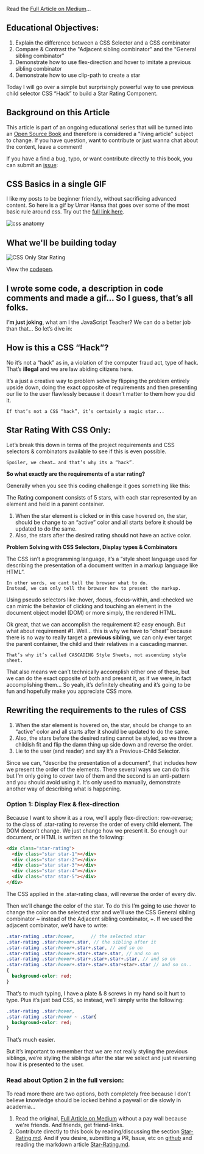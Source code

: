 Read the [Full Article on Medium](https://medium.com/javascript-in-plain-english/how-to-create-an-animated-star-rating-with-just-css-4df50286ea4b?source=friends_link&sk=5184575c98b541f0bd1b920d607b2416)...

## Educational Objectives:
1. Explain the difference between a CSS Selector and a CSS combinator
2. Compare & Contrast the "Adjacent sibling combinator" and the "General sibling combinator"
3. Demonstrate how to use flex-direction and hover to imitate a previous sibling combinator 
4. Demonstrate how to use clip-path to create a star

Today I will go over a simple but surprisingly powerful way to use previous child selector CSS “Hack” to build a Star Rating Component.

## Background on this Article
This article is part of an ongoing educational series that will be turned into an [Open Source Book](https://github.com/HansUXdev/OSS-Books) and therefore is considered a "living article" subject to change. If you have question, want to contribute or just wanna chat about the content, leave a comment!

If you have a find a bug, typo, or want contribute directly to this book, you can submit an [issue](https://github.com/HansUXdev/OSS-Books/issues): 



## CSS Basics in a single GIF
I like my posts to be beginner friendly, without sacrificing advanced content. So here is a gif by Umar Hansa that goes over some of the most basic rule around css. Try out the [full link here](http://apps.workflower.fi/vocabs/css/en).

![css anatomy](http://g.recordit.co/xioIEE6rRb.gif)


## What we'll be building today
![CSS Only Star Rating](https://miro.medium.com/max/700/1*-go9uJzTY_Zv0Sfx13g9QA.gif)

View the [codepen](https://codepen.io/HansUXdev/pen/GRoGYaQ).
 
## I wrote some code, a description in code comments and made a gif... So I guess, that’s all folks.

**I’m just joking**, what am I the JavaScript Teacher? We can do a better job than that… So let’s dive in:

## How is this a CSS “Hack”?
No it’s not a “hack” as in, a violation of the computer fraud act, type of hack. That’s **illegal** and we are law abiding citizens here.

It’s a just a creative way to problem solve by flipping the problem entirely upside down, doing the exact opposite of requirements and then presenting our lie to the user flawlessly because it doesn’t matter to them how you did it.

```
If that’s not a CSS “hack”, it’s certainly a magic star...
```

## Star Rating With CSS Only:
Let’s break this down in terms of the project requirements and CSS selectors & combinators available to see if this is even possible.

```
Spoiler, we cheat… and that’s why its a “hack”.
```

**So what exactly are the requirements of a star rating?**

Generally when you see this coding challenge it goes something like this:

The Rating component consists of 5 stars, with each star represented by an element and held in a parent container.

1. When the star element is clicked or in this case hovered on, the star, should be change to an “active” color and all starts before it should be updated to do the same.
2. Also, the stars after the desired rating should not have an active color.

**Problem Solving with CSS Selectors, Display types & Combinators**

The CSS isn’t a programming language, it’s a “style sheet language used for describing the presentation of a document written in a markup language like HTML”.

```
In other words, we cant tell the browser what to do.
Instead, we can only tell the browser how to present the markup.
```

Using pseudo selectors like :hover, :focus, :focus-within, and :checked we can mimic the behavior of clicking and touching an element in the document object model (DOM) or more simply, the rendered HTML.


Ok great, that we can accomplish the requirement #2 easy enough. But what about requirement #1.
Well… this is why we have to “cheat” because there is no way to really target a **previous sibling**, we can only ever target the parent container, the child and their relatives in a cascading manner.

```
That’s why it’s called CASCADING Style Sheets, not ascending style sheet.
```

That also means we can’t technically accomplish either one of these, but we can do the exact opposite of both and present it, as if we were, in fact accomplishing them… So yeah, it’s definitely cheating and it’s going to be fun and hopefully make you appreciate CSS more.

## Rewriting the requirements to the rules of CSS
1. When the star element is hovered on, the star, should be change to an “active” color and all starts after it should be updated to do the same.
2. Also, the stars before the desired rating cannot be styled, so we throw a childish fit and flip the damn thing up side down and reverse the order.
3. Lie to the user (and reader) and say it’s a Previous-Child Selector.

Since we can, “describe the presentation of a document”,
that includes how we present the order of the elements.
There several ways we can do this but I’m only going to cover two of them and the second is an anti-pattern and you should avoid using it. It’s only used to manually, demonstrate another way of describing what is happening.

### Option 1: Display Flex & flex-direction

Because I want to show it as a row, we’ll apply flex-direction: row-reverse; to the class of .star-rating to reverse the order of every child element.
The DOM doesn’t change. We just change how we present it.
So enough our document, or HTML is written as the following:
```html
<div class="star-rating">
  <div class="star star-1"></div>
  <div class="star star-2"></div>
  <div class="star star-3"></div>
  <div class="star star-4"></div>
  <div class="star star-5"></div>
</div>
```
The CSS applied in the .star-rating class, will reverse the order of every div.

Then we’ll change the color of the star.
To do this I’m going to use :hover to change the color on the selected star and we’ll use the CSS General sibling combinator ~ instead of the Adjacent sibling combinator, +. If we used the adjacent combinator, we’d have to write:

```scss
.star-rating .star:hover,      // the selected star
.star-rating .star:hover+.star, // the sibling after it
.star-rating .star:hover+.star+.star, // and so on
.star-rating .star:hover+.star+.star+.star, // and so on
.star-rating .star:hover+.star+.star+.star+.star, // and so on
.star-rating .star:hover+.star+.star+.star+star+.star // and so on..
{
  background-color: red;
}
```

That’s to much typing, I have a plate & 8 screws in my hand so it hurt to type.
Plus it’s just bad CSS, so instead, we’ll simply write the following:
```css
.star-rating .star:hover,
.star-rating .star:hover ~ .star{
  background-color: red;
}
```
That’s much easier.

But it’s important to remember that we are not really styling the previous siblings, we’re styling the siblings after the star we select and just reversing how it is presented to the user.

### Read about Option 2 in the full version:
To read more there are two options, both completely free because I don't believe knowledge should be locked behind a paywall or die slowly in academia...

1. Read the original, [Full Article on Medium](https://medium.com/javascript-in-plain-english/how-to-create-an-animated-star-rating-with-just-css-4df50286ea4b?source=friends_link&sk=5184575c98b541f0bd1b920d607b2416) without a pay wall because we're friends. And friends, get friend-links.
2. Contribute directly to this book by reading/discussing the section [Star-Rating.md](https://github.com/HansUXdev/OSS-Books/blob/master/HTML-CSS/Star-Rating.md). And if you desire, submitting a PR, Issue, etc on [github](https://github.com/HansUXdev/OSS-Books/issues) and reading the markdown article [Star-Rating.md](https://github.com/HansUXdev/OSS-Books/blob/master/HTML-CSS/Star-Rating.md).
